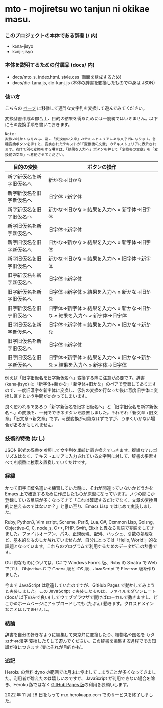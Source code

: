 # mto - mojiretsu wo tanjun ni okikae masu.

### このプロジェクトの本体である辞書 (/ 内)
- kana-jisyo
- kanji-jisyo

### 本体を説明するための付属品 (docs/ 内)
- docs/mto.js, index.html, style.css (画面を構成するため)
- docs/dic-kana.js, dic-kanji.js (本体の辞書を変換したもので中身は JSON)

### 使い方
こちらの [ページ](https://uakms.github.io/mto/) に移動して適当な文字列を変換して遊んでみてください。

変換辞書作成の都合上、目的の結果を得るためには一筋縄ではいきません。以下にその変換手順を書いておきます。

    Note:
    変換の対象となるのは、常に「変換前の文章」のテキストエリアにある文字列になります。各種変換ボタンを押すと、変換されたテキストが「変換後の文章」のテキストエリアに表示されます。続けて別の変換をする場合は、「結果を入力へ」ボタンを押して「変換後の文章」を「変換前の文章」へ移動させてください。


| 目的の変換 | ボタンの操作|
|---|---|
| 新字新仮名を新字旧仮名へ | 新かな→旧かな |
| 新字新仮名を旧字新仮名へ | 旧字体→新字体 |
| 新字新仮名を旧字旧仮名へ | 新かな→旧かな &raquo; 結果を入力へ &raquo; 新字体→旧字体 |
| 新字旧仮名を新字新仮名へ | 旧字体→新字体 |
| 新字旧仮名を旧字新仮名へ | 旧かな→新かな &raquo; 結果を入力へ &raquo; 新字体→旧字体 |
| 新字旧仮名を旧字旧仮名へ | 新かな→旧かな &raquo; 結果を入力へ &raquo; 旧字体→新字体 |
| 旧字新仮名を新字新仮名へ | 旧字体→新字体 |
| 旧字新仮名を新字旧仮名へ | 旧字体→新字体 &raquo; 結果を入力へ &raquo; 新かな→旧かな |
| 旧字新仮名を旧字旧仮名へ | 旧字体→新字体 &raquo; 結果を入力へ &raquo; 新かな→旧かな &raquo; 結果を入力へ &raquo; 新字体→旧字体 |
| 旧字旧仮名を新字新仮名へ | 旧字体→新字体 &raquo; 結果を入力へ &raquo; 旧かな→新かな |
| 旧字旧仮名を新字旧仮名へ | 旧字体→新字体 |
| 旧字旧仮名を旧字新仮名へ | 旧字体→新字体 &raquo; 結果を入力へ &raquo; 旧かな→新かな &raquo; 結果を入力へ &raquo; 新字体→旧字体 |

例えば「旧字旧仮名を旧字新仮名へ」変換する際に注意が必要です。辞書 (kana-jisyo) は「新字体+新かな」「新字体+旧かな」のペアで登録してありますので、一度旧漢字を新字体に変換し、仮名の変換を行なった後に再度旧字体に変換し直すという手間がかかってしまいます。

良く使われるであろう「新字新仮名を旧字旧仮名へ」と「旧字旧仮名を新字新仮名へ」の変換を、一発でできるボタンを設置しました。それぞれ「新文章→旧文章」「旧文章→新文章」です。可逆変換が可能なはずですが、うまくいかない場合があるかもしれません。

### 技術的特徴 (なし)
JSON 形式の辞書を参照して文字列を単純に置き換えていきます。複雑なアルゴリズムはなく、テキストエリアに入力されている文字列に対して、辞書の要素すべてを順番に検索＆置換していくだけです。

### 経緯
かつて旧字旧仮名遣いを練習していた時に、それが間違っていないかどうかを Emacs 上で確認するために作成したものが原型になっています。いつの間にか登録している単語が多くなってきて「これは確認するだけでなく、文章の変換目的に使えるのではないか？」と思い至り、Emacs Lisp ではじめて実装しました。

Ruby, Python3, Vim script, Scheme, Perl5, Lua, C#, Common Lisp, Golang, Objective-C, C, node.js, C++, PHP, Swift, Elixir と異なる言語で実装をしてきました。ファイルオープン、パス、正規表現、配列、ハッシュ、引数の処理など、基本的なものしか触れていませんが、自分にとっては「Hello, World!」的な課題となっています。これらのプログラムで利用するためのデータがこの辞書です。

GUI 的なものについては、C# で Windows Forms 版、Ruby の Sinatra で Web アプリ、Objective-C で Cocoa 版と iOS 版、JavaScript で Electron 版を作りました。

今まで JavaScript は敬遠していたのですが、GitHub Pages で動かしてみようと実装しました。この JavaScript で実装したものは、ファイルをダウンロード (docs/ 以下のみで良い) してウェブブラウザで開けばローカルで動きますし、どこかのホームページにアップロードしても (たぶん) 動きます。クロスドメインなことはしてませんし。

### 結論
辞書を自分の好きなように編集して東京弁に変換したり、植物名や国名を カタカナ⇔漢字 変換したりして遊んでください。この辞書を編集する過程でその知識が身につきます (実はそれが目的かも)。

### 追記
Heroku の無料 dyno の範囲では月末に停止してしまうことが多くなってきました。利用者が増えたのは嬉しいのですが、JavaScript が利用できない場合を除き、Heroku 版ではなく [GitHub Pages 版](https://uakms.github.io/mto/)の利用をお願いします。

2022 年 11 月 28 日をもって mto.herokuapp.com でのサービスを終了しました。

